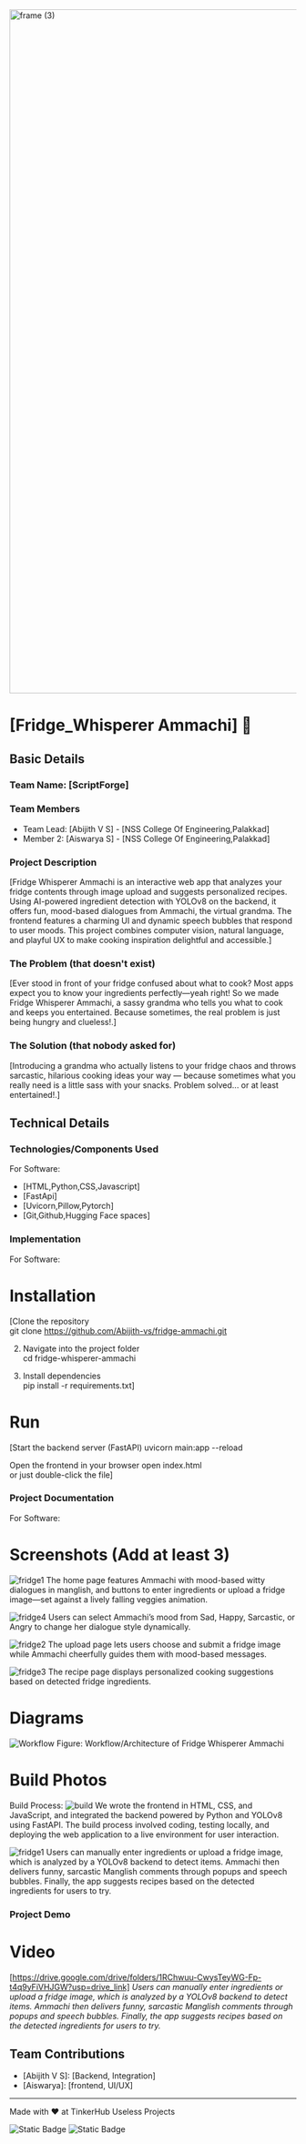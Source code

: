 <img width="3188" height="1202" alt="frame (3)" src="https://github.com/user-attachments/assets/517ad8e9-ad22-457d-9538-a9e62d137cd7" />


# [Fridge_Whisperer Ammachi] 🎯


## Basic Details
### Team Name: [ScriptForge]


### Team Members
- Team Lead: [Abijith V S] - [NSS College Of Engineering,Palakkad]
- Member 2: [Aiswarya S] - [NSS College Of Engineering,Palakkad]
  

### Project Description
[Fridge Whisperer Ammachi is an interactive web app that analyzes your fridge contents through image upload and suggests personalized recipes. Using AI-powered ingredient detection with YOLOv8 on the backend, it offers fun, mood-based dialogues from Ammachi, the virtual grandma. The frontend features a charming UI and dynamic speech bubbles that respond to user moods. This project combines computer vision, natural language, and playful UX to make cooking inspiration delightful and accessible.]

### The Problem (that doesn't exist)
[Ever stood in front of your fridge confused about what to cook? Most apps expect you to know your ingredients perfectly—yeah right! So we made Fridge Whisperer Ammachi, a sassy grandma who tells you what to cook and keeps you entertained. Because sometimes, the real problem is just being hungry and clueless!.]

### The Solution (that nobody asked for)
[Introducing a grandma who actually listens to your fridge chaos and throws sarcastic, hilarious cooking ideas your way — because sometimes what you really need is a little sass with your snacks. Problem solved... or at least entertained!.]

## Technical Details
### Technologies/Components Used
For Software:
- [HTML,Python,CSS,Javascript]
- [FastApi]
- [Uvicorn,Pillow,Pytorch]
- [Git,Github,Hugging Face spaces]


### Implementation
For Software:
# Installation
[Clone the repository  
git clone https://github.com/Abijith-vs/fridge-ammachi.git 

2. Navigate into the project folder  
cd fridge-whisperer-ammachi  

3. Install dependencies  
pip install -r requirements.txt]

# Run
[Start the backend server (FastAPI)
uvicorn main:app --reload  

Open the frontend in your browser
open index.html   
or just double-click the file]

### Project Documentation
For Software:

# Screenshots (Add at least 3)
![fridge1](https://github.com/user-attachments/assets/b04c6c97-ea25-4b45-a82b-99e8baf9b7c4)
The home page features Ammachi with mood-based witty dialogues in manglish, and buttons to enter ingredients or upload a fridge image—set against a lively falling veggies animation.

![fridge4](https://github.com/user-attachments/assets/bc5528ec-db22-4cc1-bed7-b8ab088ec9a5)
Users can select Ammachi’s mood from Sad, Happy, Sarcastic, or Angry to change her dialogue style dynamically.

![fridge2](https://github.com/user-attachments/assets/90105e12-7d1d-4e44-9203-51f31880abbb)
The upload page lets users choose and submit a fridge image while Ammachi cheerfully guides them with mood-based messages.

![fridge3](https://github.com/user-attachments/assets/d09a3ef6-bad1-4d87-9653-f662ef49b46e)
The recipe page displays personalized cooking suggestions based on detected fridge ingredients.

# Diagrams
![Workflow](https://github.com/user-attachments/assets/e5cee3ad-eb79-42c5-96ba-2cdd3a0b28a1)
Figure: Workflow/Architecture of Fridge Whisperer Ammachi


# Build Photos

Build Process:
![build](https://github.com/user-attachments/assets/bb332ee5-cb8d-4546-bfc2-dac0e1a6bd4f)
We wrote the frontend in HTML, CSS, and JavaScript, and integrated the backend powered by Python and YOLOv8 using FastAPI.
The build process involved coding, testing locally, and deploying the web application to a live environment for user interaction.

![fridge1](https://github.com/user-attachments/assets/b04c6c97-ea25-4b45-a82b-99e8baf9b7c4)
Users can manually enter ingredients or upload a fridge image, which is analyzed by a YOLOv8 backend to detect items.
Ammachi then delivers funny, sarcastic Manglish comments through popups and speech bubbles.
Finally, the app suggests recipes based on the detected ingredients for users to try.

### Project Demo
# Video
[https://drive.google.com/drive/folders/1RChwuu-CwysTeyWG-Fp-t4q9yFiVHJGW?usp=drive_link]
*Users can manually enter ingredients or upload a fridge image, which is analyzed by a YOLOv8 backend to detect items.
Ammachi then delivers funny, sarcastic Manglish comments through popups and speech bubbles.
Finally, the app suggests recipes based on the detected ingredients for users to try.*


## Team Contributions
- [Abijith V S]: [Backend, Integration]
- [Aiswarya]: [frontend, UI/UX]
  
  


---
Made with ❤️ at TinkerHub Useless Projects 

![Static Badge](https://img.shields.io/badge/TinkerHub-24?color=%23000000&link=https%3A%2F%2Fwww.tinkerhub.org%2F)
![Static Badge](https://img.shields.io/badge/UselessProjects--25-25?link=https%3A%2F%2Fwww.tinkerhub.org%2Fevents%2FQ2Q1TQKX6Q%2FUseless%2520Projects)

